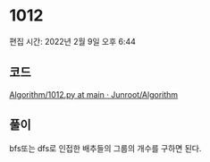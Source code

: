 # 1012

편집 시간: 2022년 2월 9일 오후 6:44

## 코드

[Algorithm/1012.py at main · Junroot/Algorithm](https://github.com/Junroot/Algorithm/blob/main/backjoon/1012.py)

## 풀이

bfs또는 dfs로 인접한 배추들의 그룹의 개수를 구하면 된다.